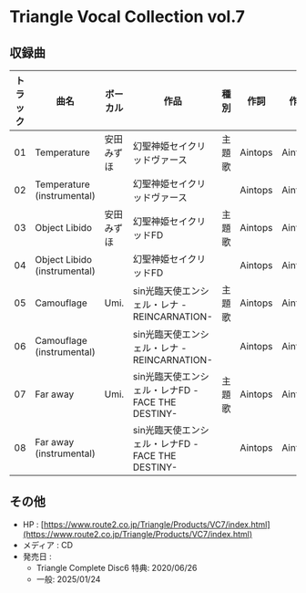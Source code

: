 # Triangle Vocal Collection vol.7

## 収録曲

| トラック | 曲名 | ボーカル | 作品 | 種別 | 作詞 | 作曲 | 編曲 | その他 | 年 |
|---|---|---|---|---|---|---|---|---|---|
| 01 | Temperature | 安田みずほ | 幻聖神姫セイクリッドヴァース | 主題歌 | Aintops | Aintops | Aintops |  | 2015 |
| 02 | Temperature (instrumental) |  | 幻聖神姫セイクリッドヴァース |  | Aintops | Aintops | Aintops |  | 2015 |
| 03 | Object Libido | 安田みずほ | 幻聖神姫セイクリッドFD | 主題歌 | Aintops | Aintops | Aintops |  | 2016 |
| 04 | Object Libido (instrumental) |  | 幻聖神姫セイクリッドFD |  | Aintops | Aintops | Aintops |  | 2016 |
| 05 | Camouflage | Umi. | sin光臨天使エンシェル・レナ -REINCARNATION- | 主題歌 | Aintops | Aintops | Aintops |  | 2017 |
| 06 | Camouflage (instrumental) |  | sin光臨天使エンシェル・レナ -REINCARNATION- |  | Aintops | Aintops | Aintops |  | 2017 |
| 07 | Far away | Umi. | sin光臨天使エンシェル・レナFD -FACE THE DESTINY- | 主題歌 | Aintops | Aintops | Aintops |  | 2018 |
| 08 | Far away (instrumental) |  | sin光臨天使エンシェル・レナFD -FACE THE DESTINY- |  | Aintops | Aintops | Aintops |  | 2018 |

## その他

- HP : [https://www.route2.co.jp/Triangle/Products/VC7/index.html](https://www.route2.co.jp/Triangle/Products/VC7/index.html)
- メディア : CD
- 発売日 : 
    - Triangle Complete Disc6 特典: 2020/06/26
    - 一般: 2025/01/24
